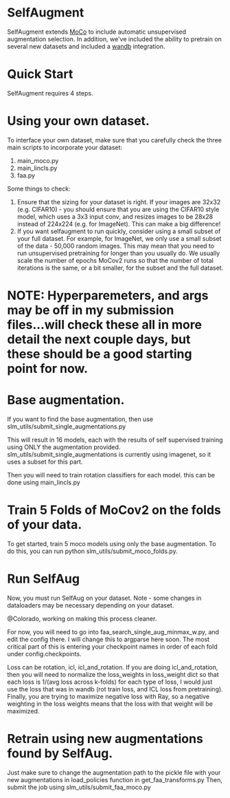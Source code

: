 # SelfAugment

SelfAugment extends [MoCo](https://github.com/facebookresearch/moco) to include automatic unsupervised augmentation selection.
In addition, we've included the ability to pretrain on several new datasets and included a [wandb](http://wandb.ai/) integration.

# Quick Start
SelfAugment requires 4 steps. 

# Using your own dataset. 
To interface your own dataset, make sure that you carefully check the three main scripts to incorporate your dataset: 
1. main_moco.py
2. main_lincls.py
3. faa.py 

Some things to check: 
1. Ensure that the sizing for your dataset is right. If your images are 32x32 (e.g. CIFAR10) - you should ensure that you are using the CIFAR10 style model, which uses a 3x3 input conv, and resizes images to be 28x28 instead of 224x224 (e.g. for ImageNet). This can make a big difference! 
2. If you want selfaugment to run quickly, consider using a small subset of your full dataset. For example, for ImageNet, we only use a small subset of the data - 50,000 random images. This may mean that you need to run unsupervised pretraining for longer than you usually do. We usually scale the number of epochs MoCov2 runs so that the number of total iterations is the same, or a bit smaller, for the subset and the full dataset. 


# NOTE: Hyperparemeters, and args may be off in my submission files...will check these all in more detail the next couple days, but these should be a good starting point for now. 

# Base augmentation. 
If you want to find the base augmentation, then use slm_utils/submit_single_augmentations.py

This will result in 16 models, each with the results of self supervised training using ONLY the augmentation provided.
slm_utils/submit_single_augmentations is currently using imagenet, so it uses a subset for this part.

Then you will need to train rotation classifiers for each model. this can be done using main_lincls.py

# Train 5 Folds of MoCov2 on the folds of your data. 
To get started, train 5 moco models using only the base augmentation. 
To do this, you can run python slm_utils/submit_moco_folds.py.

# Run SelfAug
Now, you must run SelfAug on your dataset. Note - some changes in dataloaders may be necessary depending on your dataset. 

@Colorado, working on making this process cleaner. 

For now, you will need to go into faa_search_single_aug_minmax_w.py, and edit the config there. I will change this to argparse here soon.
The most critical part of this is entering your checkpoint names in order of each fold under config.checkpoints. 

Loss can be rotation, icl, icl_and_rotation.
If you are doing icl_and_rotation, then you will need to normalize the loss_weights in loss_weight dict so that each loss is 1/(avg loss across k-folds) for each type of loss, I would just use the loss that was in wandb (rot train loss, and ICL loss from pretraining). Finally, you are trying to maximize negative loss with Ray, so a negative weighting in the loss weights means that the loss with that weight will be maximized. 

# Retrain using new augmentations found by SelfAug. 

Just make sure to change the augmentation path to the pickle file with your new augmentations in load_policies function in get_faa_transforms.py
Then, submit the job using slm_utils/submit_faa_moco.py





